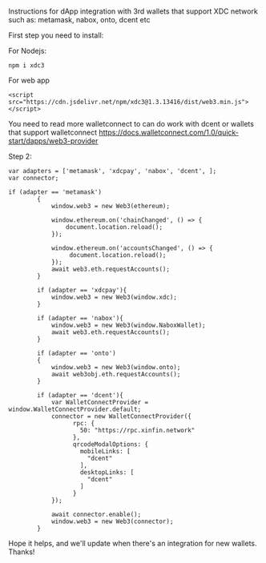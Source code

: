 ###
Instructions for dApp integration with 3rd wallets that support XDC network such as: metamask, nabox, onto, dcent etc

First step you need to install:

For Nodejs: 
```
npm i xdc3
```

For web app

```
<script src="https://cdn.jsdelivr.net/npm/xdc3@1.3.13416/dist/web3.min.js"></script>
```

You need to read more walletconnect to can do work with dcent or wallets that support walletconnect
https://docs.walletconnect.com/1.0/quick-start/dapps/web3-provider

Step 2:

```
var adapters = ['metamask', 'xdcpay', 'nabox', 'dcent', ];
var connector;

if (adapter == 'metamask')
		{
			window.web3 = new Web3(ethereum);

			window.ethereum.on('chainChanged', () => {
				document.location.reload();
			});
				  
			window.ethereum.on('accountsChanged', () => {
				 document.location.reload();
			});
			await web3.eth.requestAccounts();
		}

		if (adapter == 'xdcpay'){
			window.web3 = new Web3(window.xdc);
		}
		
		if (adapter == 'nabox'){
			window.web3 = new Web3(window.NaboxWallet);
			await web3.eth.requestAccounts();
		}
		
		if (adapter == 'onto')
		{
			window.web3 = new Web3(window.onto);
			await web3obj.eth.requestAccounts();
		}
		
		if (adapter == 'dcent'){
			var WalletConnectProvider = window.WalletConnectProvider.default;
			connector = new WalletConnectProvider({
				  rpc: {
					50: "https://rpc.xinfin.network"
				  },
				  qrcodeModalOptions: {
					mobileLinks: [
					  "dcent"
					],
					desktopLinks: [
					  "dcent"
					]
				  }
			});
				
			await connector.enable();
			window.web3 = new Web3(connector);
		}
```

Hope it helps, and we'll update when there's an integration for new wallets.
Thanks!
